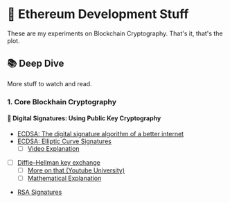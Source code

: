 # 💠 Ethereum Development Stuff

These are my experiments on Blockchain Cryptography. That's it, that's the plot.

## 📚 Deep Dive

More stuff to watch and read.

### 1. Core Blockhain Cryptography

#### 🔐 Digital Signatures: Using Public Key Cryptography

- [ECDSA: The digital signature algorithm of a better internet](https://blog.cloudflare.com/ecdsa-the-digital-signature-algorithm-of-a-better-internet/)
- [ECDSA: Elliptic Curve Signatures](https://cryptobook.nakov.com/digital-signatures/ecdsa-sign-verify-messages)
  - [ ] [Video Explanation](https://www.youtube.com/watch?v=NF1pwjL9-DE)
- [ ] [Diffie–Hellman key exchange](https://en.wikipedia.org/wiki/Diffie–Hellman_key_exchange)
  - [ ] [More on that (Youtube University)](https://www.youtube.com/watch?v=NmM9HA2MQGI)
  - [ ] [Mathematical Explanation](https://www.youtube.com/watch?v=Yjrfm_oRO0w)
- [RSA Signatures](https://cryptobook.nakov.com/digital-signatures/rsa-signatures)